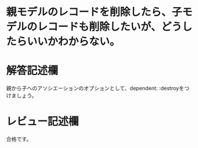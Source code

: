 # 親モデルのレコードを削除したら、子モデルのレコードも削除したいが、どうしたらいいかわからない。
# 解答記述欄

親から子へのアソシエーションのオプションとして、dependent: :destroyをつけましょう。





# レビュー記述欄
合格です。 
